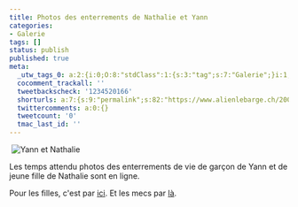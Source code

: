 ```yaml
---
title: Photos des enterrements de Nathalie et Yann
categories:
- Galerie
tags: []
status: publish
published: true
meta:
  _utw_tags_0: a:2:{i:0;O:8:"stdClass":1:{s:3:"tag";s:7:"Galerie";}i:1;O:8:"stdClass":1:{s:3:"tag";s:12:"Photographie";}}
  cocomment_trackall: ''
  tweetbackscheck: '1234520166'
  shorturls: a:7:{s:9:"permalink";s:82:"https://www.alienlebarge.ch/2007/06/04/photos-des-enterrements-de-nathalie-et-yann/";s:7:"tinyurl";s:25:"https://tinyurl.com/a9wrlh";s:4:"isgd";s:17:"https://is.gd/iBy3";s:5:"bitly";s:18:"https://bit.ly/HFit";s:5:"snipr";s:22:"https://snipr.com/bep8n";s:5:"snurl";s:22:"https://snurl.com/bep8n";s:7:"snipurl";s:24:"https://snipurl.com/bep8n";}
  twittercomments: a:0:{}
  tweetcount: '0'
  tmac_last_id: ''
---
```

 <img src="https://dlgjp9x71cipk.cloudfront.net/2007/06/yannetnath.png" alt="Yann et Nathalie" />

Les temps attendu photos des enterrements de vie de garçon de Yann et de jeune fille de Nathalie sont en ligne.

Pour les filles, c'est par <a href="https://alienlebarge.ch/picsengine/#album=13" title="Les photos des filles">ici</a>.
Et les mecs par <a href="https://alienlebarge.ch/picsengine/#album=14" title="Les photos des garçons">là</a>.
